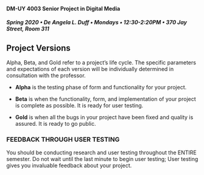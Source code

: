 #### DM-UY 4003 Senior Project in Digital Media
##### Spring 2020 • De Angela L. Duff • Mondays • 12:30-2:20PM • 370 Jay Street, Room 311

## Project Versions

Alpha, Beta, and Gold refer to a project’s life cycle. The specific parameters and expectations of each version will be individually determined in consultation with the professor.

* <strong>Alpha</strong> is the testing phase of form and functionality for your project.

* <strong>Beta</strong> is when the functionality, form, and implementation of your project is complete as possible. It is ready for user testing.

* <strong>Gold</strong> is when all the bugs in your project have been fixed and quality is assured. It is ready to go public.

### FEEDBACK THROUGH USER TESTING
You should be conducting research and user testing throughout the ENTIRE semester. Do not wait until the last minute to begin user testing; User testing gives you invaluable feedback about your project. 